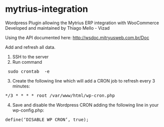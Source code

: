# mytrius-integration
Wordpress Plugin allowing the Mytrius ERP integration with WooCommerce
Developed and maintained by Thiago Mello - Vizad

Using the API documented here: http://wsdoc.mitryusweb.com.br/Doc

Add and refresh all data.

1) SSH to the server 
2) Run command 
<pre> sudo crontab  -e</pre>
3) Create the following line which will add a CRON job to refresh every 3 minutes:
<pre>
*/3 * * * * root /var/www/html/wp-cron.php
</pre>
4) Save and disable the Wordpress CRON adding the following line in your wp-config.php:
<pre>
define(‘DISABLE_WP_CRON’, true);
</pre>
